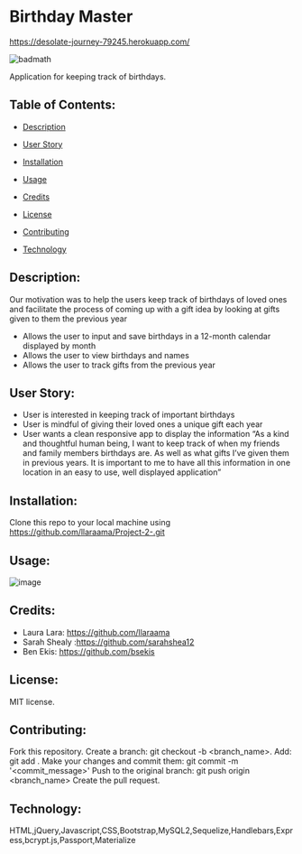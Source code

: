 # Birthday Master
https://desolate-journey-79245.herokuapp.com/

![badmath](https://img.shields.io/github/languages/top/llaraama/Project-2-)

Application for keeping track of birthdays.
 
 ## Table of Contents:
  * [Description](#Description)
 
  * [User Story](#User-Story)
  
  * [Installation](#Installation)

  * [Usage](#Usage)
  
  * [Credits](#Credits)

  * [License](#License)

  * [Contributing](#Contributing)

  * [Technology](#Technology)

## Description:
Our motivation was to help the users keep track of birthdays of loved ones and facilitate the process of coming up with a gift idea by looking at gifts given to them the previous year
* Allows the user to input and save birthdays in a 12-month calendar displayed by month
* Allows the user to view birthdays and names
* Allows the user to track gifts from the previous year


## User Story:
* User is interested in keeping track of important birthdays 
* User is mindful of giving their loved ones a unique gift each year
* User wants a clean responsive app to display the information
“As a kind and thoughtful human being, I want to keep track of when my friends and family members birthdays are. As well as what gifts I’ve given them in previous years. It is important to me to have all this information in one location in an easy to use, well displayed application” 



## Installation:
Clone this repo to your local machine using https://github.com/llaraama/Project-2-.git

## Usage:

![image](https://user-images.githubusercontent.com/62354759/89971903-7a7d7180-dc2a-11ea-9dc0-4ba7a818b976.png)

## Credits:
* Laura Lara: https://github.com/llaraama
* Sarah Shealy :https://github.com/sarahshea12 
* Ben Ekis: https://github.com/bsekis

## License:
MIT license.

## Contributing:
Fork this repository. Create a branch: git checkout -b <branch_name>. Add: git add . Make your changes and commit them: git commit -m '<commit_message>' Push to the original branch: git push origin <branch_name> Create the pull request.

## Technology:
HTML,jQuery,Javascript,CSS,Bootstrap,MySQL2,Sequelize,Handlebars,Express,bcrypt.js,Passport,Materialize



